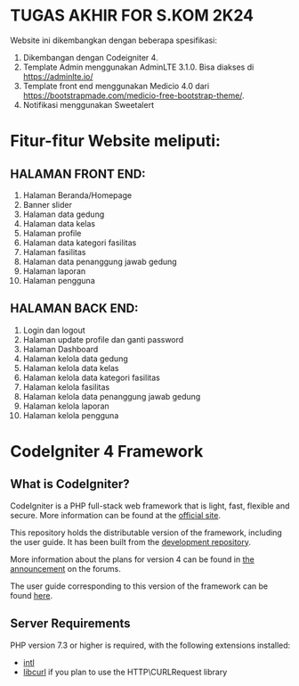 # TUGAS AKHIR FOR S.KOM 2K24
Website ini dikembangkan dengan beberapa spesifikasi:
1. Dikembangan dengan Codeigniter 4.
2. Template Admin menggunakan AdminLTE 3.1.0. Bisa diakses di https://adminlte.io/
3. Template front end menggunakan Medicio 4.0 dari https://bootstrapmade.com/medicio-free-bootstrap-theme/.
4. Notifikasi menggunakan Sweetalert

# Fitur-fitur Website meliputi:

## HALAMAN FRONT END:

1. Halaman Beranda/Homepage
2. Banner slider
3. Halaman data gedung
4. Halaman data kelas
5. Halaman profile
6. Halaman data kategori fasilitas
7. Halaman fasilitas
8. Halaman data penanggung jawab gedung
9. Halaman laporan
10. Halaman pengguna

## HALAMAN BACK END:
1. Login dan logout
2. Halaman update profile dan ganti password
3. Halaman Dashboard
4. Halaman kelola data gedung
5. Halaman kelola data kelas
6. Halaman kelola data kategori fasilitas
7. Halaman kelola fasilitas
8. Halaman kelola data penanggung jawab gedung
9. Halaman kelola laporan
10. Halaman kelola pengguna

# CodeIgniter 4 Framework

## What is CodeIgniter?

CodeIgniter is a PHP full-stack web framework that is light, fast, flexible and secure.
More information can be found at the [official site](http://codeigniter.com).

This repository holds the distributable version of the framework,
including the user guide. It has been built from the
[development repository](https://github.com/codeigniter4/CodeIgniter4).

More information about the plans for version 4 can be found in [the announcement](http://forum.codeigniter.com/thread-62615.html) on the forums.

The user guide corresponding to this version of the framework can be found
[here](https://codeigniter4.github.io/userguide/).

## Server Requirements

PHP version 7.3 or higher is required, with the following extensions installed:

- [intl](http://php.net/manual/en/intl.requirements.php)
- [libcurl](http://php.net/manual/en/curl.requirements.php) if you plan to use the HTTP\CURLRequest library
